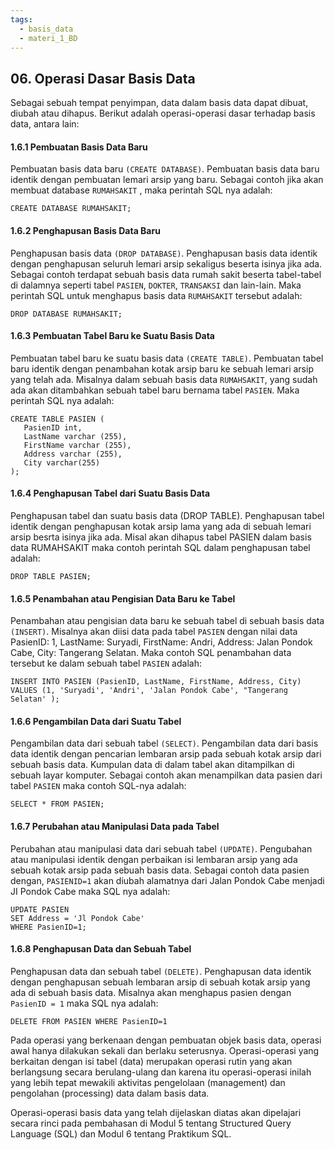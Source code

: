```yaml
---
tags:
  - basis_data
  - materi_1_BD
---
```

## 06. Operasi Dasar Basis Data

Sebagai sebuah tempat penyimpan, data dalam basis data dapat dibuat, diubah atau dihapus. Berikut adalah operasi-operasi dasar terhadap basis data, antara lain:

#### 1.6.1 Pembuatan Basis Data Baru

Pembuatan basis data baru `(CREATE DATABASE)`. Pembuatan basis data baru identik dengan pembuatan lemari arsip yang baru. Sebagai contoh jika akan membuat database ` RUMAHSAKIT ` , maka perintah SQL nya adalah:

```
CREATE DATABASE RUMAHSAKIT;
```

#### 1.6.2 Penghapusan Basis Data Baru

Penghapusan basis data ``(DROP DATABASE)``. Penghapusan basis data identik dengan penghapusan seluruh lemari arsip sekaligus beserta isinya jika ada. Sebagai contoh terdapat sebuah basis data rumah sakit beserta tabel-tabel di dalamnya seperti tabel ``PASIEN``, `DOKTER`, `TRANSAKSI` dan lain-lain. Maka perintah SQL untuk menghapus basis data `RUMAHSAKIT` tersebut adalah:

```
DROP DATABASE RUMAHSAKIT;
```


#### 1.6.3 Pembuatan Tabel Baru ke Suatu Basis Data

Pembuatan tabel baru ke suatu basis data `(CREATE TABLE)`. Pembuatan tabel baru identik dengan penambahan kotak arsip baru ke sebuah lemari arsip yang telah ada. Misalnya dalam sebuah basis data `RUMAHSAKIT`, yang sudah ada akan ditambahkan sebuah tabel baru bernama tabel `PASIEN`. Maka perintah SQL nya adalah:

```
CREATE TABLE PASIEN (  
   PasienID int,  
   LastName varchar (255), 
   FirstName varchar (255), 
   Address varchar (255),  
   City varchar(255)
);
```


#### 1.6.4 Penghapusan Tabel dari Suatu Basis Data

Penghapusan tabel dan suatu basis data (DROP TABLE). Penghapusan tabel identik dengan penghapusan kotak arsip lama yang ada di sebuah lemari arsip besrta isinya jika ada. Misal akan dihapus tabel PASIEN dalam basis data RUMAHSAKIT maka contoh perintah SQL dalam penghapusan tabel adalah:

```
DROP TABLE PASIEN;
```


#### 1.6.5 Penambahan atau Pengisian Data Baru ke Tabel

Penambahan atau pengisian data baru ke sebuah tabel di sebuah basis data `(INSERT)`. Misalnya akan diisi data pada tabel `PASIEN` dengan nilai data PasienID: 1, LastName: Suryadi, FirstName: Andri, Address: Jalan Pondok Cabe, City: Tangerang Selatan. Maka contoh SQL penambahan data tersebut ke dalam sebuah tabel `PASIEN` adalah:

```
INSERT INTO PASIEN (PasienID, LastName, FirstName, Address, City)
VALUES (1, 'Suryadi', 'Andri', 'Jalan Pondok Cabe', "Tangerang Selatan' );
```


#### 1.6.6 Pengambilan Data dari Suatu Tabel

Pengambilan data dari sebuah tabel `(SELECT)`. Pengambilan data dari basis data identik dengan pencarian lembaran arsip pada sebuah kotak arsip dari sebuah basis data. Kumpulan data di dalam tabel akan ditampilkan di sebuah layar komputer. Sebagai contoh akan menampilkan data pasien dari tabel `PASIEN` maka contoh SQL-nya adalah:

```
SELECT * FROM PASIEN;
```

#### 1.6.7 Perubahan atau Manipulasi Data pada Tabel

Perubahan atau manipulasi data dari sebuah tabel `(UPDATE)`. Pengubahan atau manipulasi identik dengan perbaikan isi lembaran arsip yang ada sebuah kotak arsip pada sebuah basis data. Sebagai contoh data pasien dengan, `PASIENID=1` akan diubah alamatnya dari Jalan Pondok Cabe menjadi JI Pondok Cabe maka SQL nya adalah:

```
UPDATE PASIEN
SET Address = 'Jl Pondok Cabe'
WHERE PasienID=1;
```


#### 1.6.8 Penghapusan Data dan Sebuah Tabel

Penghapusan data dan sebuah tabel `(DELETE)`. Penghapusan data identik dengan penghapusan sebuah lembaran arsip di sebuah kotak arsip yang ada di sebuah basis data. Misalnya akan menghapus pasien dengan `PasienID = 1` maka SQL nya adalah:

```
DELETE FROM PASIEN WHERE PasienID=1
```

Pada operasi yang berkenaan dengan pembuatan objek basis data, operasi awal hanya dilakukan sekali dan berlaku seterusnya. Operasi-operasi yang berkaitan dengan isi tabel (data) merupakan operasi rutin yang akan berlangsung secara berulang-ulang dan karena itu operasi-operasi inilah yang lebih tepat mewakili aktivitas pengelolaan (management) dan pengolahan (processing) data dalam basis data. 

Operasi-operasi basis data yang telah dijelaskan diatas akan dipelajari secara rinci pada pembahasan di Modul 5 tentang Structured Query Language (SQL) dan Modul 6 tentang Praktikum SQL.
